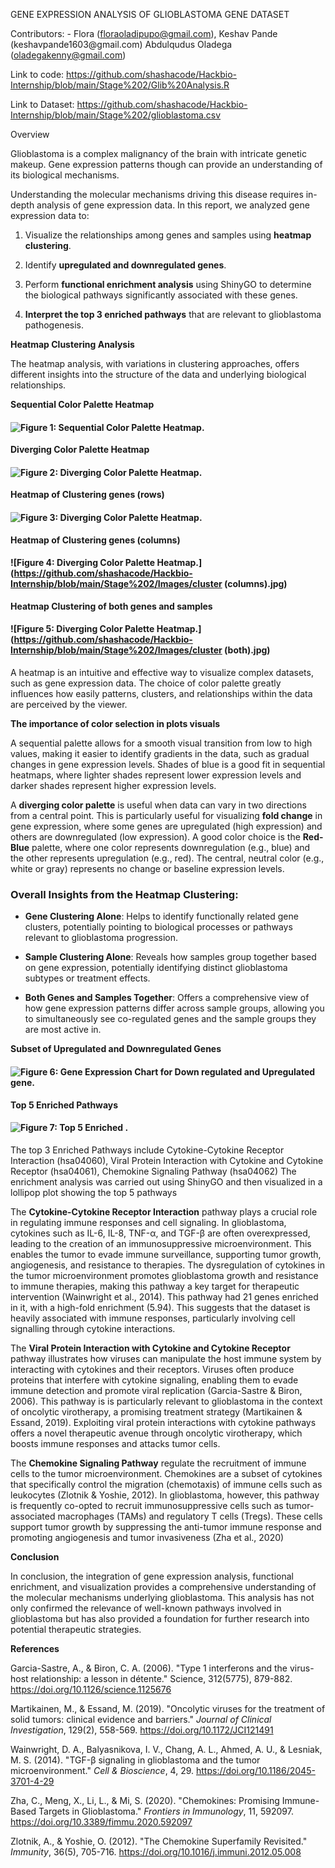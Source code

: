 <!--StartFragment-->

GENE EXPRESSION ANALYSIS OF GLIOBLASTOMA GENE DATASET 

Contributors: - Flora (<floraoladipupo@gmail.com>), Keshav Pande (keshavpande1603\@gmail.com) Abdulqudus Oladega (<oladegakenny@gmail.com>)

Link to code: <https://github.com/shashacode/Hackbio-Internship/blob/main/Stage%202/Glib%20Analysis.R>

Link to Dataset: <https://github.com/shashacode/Hackbio-Internship/blob/main/Stage%202/glioblastoma.csv>

Overview

Glioblastoma is a complex malignancy of the brain with intricate genetic makeup. Gene expression patterns though can provide an understanding of its biological mechanisms. 

Understanding the molecular mechanisms driving this disease requires in-depth analysis of gene expression data. In this report, we analyzed gene expression data to:

1. Visualize the relationships among genes and samples using **heatmap clustering**.

2. Identify **upregulated and downregulated genes**.

3. Perform **functional enrichment analysis** using ShinyGO to determine the biological pathways significantly associated with these genes.

4. **Interpret the top 3 enriched pathways** that are relevant to glioblastoma pathogenesis.

**Heatmap Clustering Analysis**

The heatmap analysis, with variations in clustering approaches, offers different insights into the structure of the data and underlying biological relationships. 

**Sequential Color Palette Heatmap**
#### ![Figure 1: Sequential Color Palette Heatmap.](https://github.com/shashacode/Hackbio-Internship/blob/main/Stage%202/Images/sequential.jpg)

**Diverging Color Palette Heatmap**
#### ![Figure 2: Diverging Color Palette Heatmap.](https://github.com/shashacode/Hackbio-Internship/blob/main/Stage%202/Images/diverging.jpg)

**Heatmap of Clustering genes (rows)**
#### ![Figure 3: Diverging Color Palette Heatmap.](https://github.com/shashacode/Hackbio-Internship/blob/main/Stage%202/Images/cluster(row).jpg)

**Heatmap of Clustering genes (columns)**
#### ![Figure 4: Diverging Color Palette Heatmap.](https://github.com/shashacode/Hackbio-Internship/blob/main/Stage%202/Images/cluster (columns).jpg)

**Heatmap Clustering of both genes and samples**
#### ![Figure 5: Diverging Color Palette Heatmap.](https://github.com/shashacode/Hackbio-Internship/blob/main/Stage%202/Images/cluster (both).jpg)

<!--StartFragment-->

A heatmap is an intuitive and effective way to visualize complex datasets, such as gene expression data. The choice of color palette greatly influences how easily patterns, clusters, and relationships within the data are perceived by the viewer. 

**The importance of color selection in plots visuals**

A sequential palette allows for a smooth visual transition from low to high values, making it easier to identify gradients in the data, such as gradual changes in gene expression levels. Shades of blue is a good fit in sequential heatmaps, where lighter shades represent lower expression levels and darker shades represent higher expression levels.

<!--StartFragment-->

A **diverging color palette** is useful when data can vary in two directions from a central point. This is particularly useful for visualizing **fold change** in gene expression, where some genes are upregulated (high expression) and others are downregulated (low expression). A good color choice is the **Red-Blue** palette, where one color represents downregulation (e.g., blue) and the other represents upregulation (e.g., red). The central, neutral color (e.g., white or gray) represents no change or baseline expression levels.


### **Overall Insights from the Heatmap Clustering:**

- **Gene Clustering Alone**: Helps to identify functionally related gene clusters, potentially pointing to biological processes or pathways relevant to glioblastoma progression.

- **Sample Clustering Alone**: Reveals how samples group together based on gene expression, potentially identifying distinct glioblastoma subtypes or treatment effects.

- **Both Genes and Samples Together**: Offers a comprehensive view of how gene expression patterns differ across sample groups, allowing you to simultaneously see co-regulated genes and the sample groups they are most active in.

**Subset of Upregulated and Downregulated Genes**

#### ![Figure 6: Gene Expression Chart for Down regulated and Upregulated gene.](https://github.com/shashacode/Hackbio-Internship/blob/main/Stage%202/Images/volcano_fold.jpg)

**Top 5 Enriched Pathways**
#### ![Figure 7: Top 5 Enriched .](https://github.com/shashacode/Hackbio-Internship/blob/main/Stage%202/Images/enrichment%20path.jpg)

The top 3 Enriched Pathways include Cytokine-Cytokine Receptor Interaction (hsa04060), Viral Protein Interaction with Cytokine and Cytokine Receptor (hsa04061), Chemokine Signaling Pathway (hsa04062)
The enrichment analysis was carried out using ShinyGO and then visualized in a lollipop plot showing the top 5 pathways
<!--StartFragment-->

The **Cytokine-Cytokine Receptor Interaction** pathway plays a crucial role in regulating immune responses and cell signaling. In glioblastoma, cytokines such as IL-6, IL-8, TNF-α, and TGF-β are often overexpressed, leading to the creation of an immunosuppressive microenvironment. This enables the tumor to evade immune surveillance, supporting tumor growth, angiogenesis, and resistance to therapies. The dysregulation of cytokines in the tumor microenvironment promotes glioblastoma growth and resistance to immune therapies, making this pathway a key target for therapeutic intervention (Wainwright et al., 2014). This pathway had 21 genes enriched in it, with a high-fold enrichment (5.94). This suggests that the dataset is heavily associated with immune responses, particularly involving cell signalling through cytokine interactions. 

The **Viral Protein Interaction with Cytokine and Cytokine Receptor** pathway illustrates how viruses can manipulate the host immune system by interacting with cytokines and their receptors. Viruses often produce proteins that interfere with cytokine signaling, enabling them to evade immune detection and promote viral replication (Garcia-Sastre & Biron, 2006). This pathway is is particularly relevant to glioblastoma in the context of oncolytic virotherapy, a promising treatment strategy (Martikainen & Essand, 2019). Exploiting viral protein interactions with cytokine pathways offers a novel therapeutic avenue through oncolytic virotherapy, which boosts immune responses and attacks tumor cells.

<!--StartFragment-->

The **Chemokine Signaling Pathway** regulate the recruitment of immune cells to the tumor microenvironment. Chemokines are a subset of cytokines that specifically control the migration (chemotaxis) of immune cells such as leukocytes (Zlotnik & Yoshie, 2012). In glioblastoma, however, this pathway is frequently co-opted to recruit immunosuppressive cells such as tumor-associated macrophages (TAMs) and regulatory T cells (Tregs). These cells support tumor growth by suppressing the anti-tumor immune response and promoting angiogenesis and tumor invasiveness (Zha et al., 2020)

**Conclusion**

In conclusion, the integration of gene expression analysis, functional enrichment, and visualization provides a comprehensive understanding of the molecular mechanisms underlying glioblastoma. This analysis has not only confirmed the relevance of well-known pathways involved in glioblastoma but has also provided a foundation for further research into potential therapeutic strategies.

<!--StartFragment-->

**References**

Garcia-Sastre, A., & Biron, C. A. (2006). "Type 1 interferons and the virus-host relationship: a lesson in détente." Science, 312(5775), 879-882. https://doi.org/10.1126/science.1125676

Martikainen, M., & Essand, M. (2019). "Oncolytic viruses for the treatment of solid tumors: clinical evidence and barriers." _Journal of Clinical Investigation_, 129(2), 558-569. <https://doi.org/10.1172/JCI121491>

Wainwright, D. A., Balyasnikova, I. V., Chang, A. L., Ahmed, A. U., & Lesniak, M. S. (2014). "TGF-β signaling in glioblastoma and the tumor microenvironment." _Cell & Bioscience_, 4, 29. <https://doi.org/10.1186/2045-3701-4-29> 

Zha, C., Meng, X., Li, L., & Mi, S. (2020). "Chemokines: Promising Immune-Based Targets in Glioblastoma." _Frontiers in Immunology_, 11, 592097. <https://doi.org/10.3389/fimmu.2020.592097>

Zlotnik, A., & Yoshie, O. (2012). "The Chemokine Superfamily Revisited." _Immunity_, 36(5), 705-716. <https://doi.org/10.1016/j.immuni.2012.05.008> 






